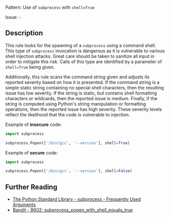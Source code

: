 Pattern: Use of `subprocess` with `shell=True`

Issue: -

## Description

This rule looks for the spawning of a `subprocess` using a command shell. This type of `subprocess`
invocation is dangerous as it is vulnerable to various shell injection
attacks. Great care should be taken to sanitize all input in order to mitigate
this risk. Calls of this type are identified by a parameter of `shell=True`
being given.

Additionally, this rule scans the command string given and adjusts its
reported severity based on how it is presented. If the command string is a
simple static string containing no special shell characters, then the
resulting issue has low severity. If the string is static, but contains shell
formatting characters or wildcards, then the reported issue is medium.
Finally, if the string is computed using Python's string manipulation or
formatting operations, then the reported issue has high severity. These
severity levels reflect the likelihood that the code is vulnerable to
injection.


Example of **insecure** code:

```python
import subprocess

subprocess.Popen(['/bin/gcc', '--version'], shell=True)
```

Example of **secure** code:

```python
import subprocess

subprocess.Popen(['/bin/gcc', '--version'], shell=False)
```

## Further Reading

* [The Python Standard Library - subprocess - Frequently Used Arguments](https://docs.python.org/2/library/subprocess.html#frequently-used-arguments)
* [Bandit - B602: subprocess_popen_with_shell_equals_true](https://bandit.readthedocs.io/en/latest/plugins/b602_subprocess_popen_with_shell_equals_true.html)
